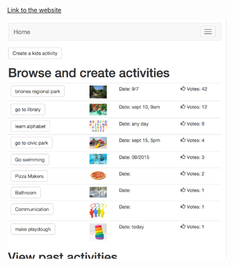 [Link to the website](https://limitless-ocean-8627.herokuapp.com/#/)

![screenshot](https://github.com/ianstalter123/bb-act1/blob/master/bbshot.png "screenshot")
